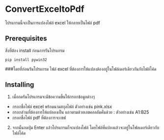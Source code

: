 # ConvertExceltoPdf
โปรแกรมนี้จะเป็นการแปลงไฟล์ excel ให้กลายเป็นไฟล์ pdf

## Prerequisites
สิ่งที่ต้อง install ก่อนการรันโปรแกรม
```
pip install pywin32
```
###โดยที่ก่อนรันโปรแกรม ไฟล์ excel ที่ต้องการให้แปลงต้องอยู่ในโฟล์เดอร์เดียวกันกับไฟล์โค้ด

## Installing

1. เมื่อกดรันโปรแกรมจะมีข้อความขึ้นให้กรอกข้อมูลต่างๆ
  - กรอกชื่อไฟล์ excel พร้อมนามสกุลไฟล์ ตัวอย่างเช่น pink.xlsx
  - กรอกส่วนที่ต้องการให้แปลลงเป็น แถวตามด้วยเลขคอลลัมคั่นด้วย : ตัวอย่างเช่น A1:B25
  - กรอกชื่อไฟล์ pdf ที่ต้องการจะเซฟ
2. จากนั้นกดปุ่ม Enter แล้วโปรแกรมก็จะแปลงไฟล์ โดยไฟล์ที่แปลงแล้วจะอยู่ในโฟลเดอร์เดียวกับไฟล์โค้ด
